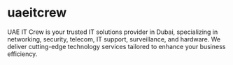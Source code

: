 # uaeitcrew
UAE IT Crew is your trusted IT solutions provider in Dubai, specializing in networking, security, telecom, IT support, surveillance, and hardware. We deliver cutting-edge technology services tailored to enhance your business efficiency.
